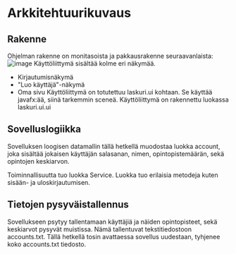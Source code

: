 # Arkkitehtuurikuvaus
## Rakenne
Ohjelman rakenne on monitasoista ja pakkausrakenne seuraavanlaista:
![image](https://user-images.githubusercontent.com/62245568/117036381-09c53a80-ad0e-11eb-8fc0-443e803a7ab2.png)
Käyttöliittymä sisältää kolme eri näkymää.
* Kirjautumisnäkymä
* "Luo käyttäjä"-näkymä
* Oma sivu 
Käyttöliittymä on totutettuu laskuri.ui kohtaan. Se käyttää javafx:ää, siinä tarkemmin sceneä. Käyttöliittymä on rakennettu luokassa laskuri.ui.ui
## Sovelluslogiikka
Sovelluksen loogisen datamallin tällä hetkellä muodostaa luokka account, joka sisältää jokaisen käyttäjän salasanan, nimen, opintopistemäärän, sekä opintojen keskiarvon. 

Toiminnallisuutta tuo luokka Service. Luokka tuo erilaisia metodeja kuten sisään- ja uloskirjautumisen. 

## Tietojen pysyväistallennus
Sovellukseen psytyy tallentamaan käyttäjiä ja näiden opintopisteet, sekä keskiarvot pysyvät muistissa. Nämä tallentuvat tekstitiedostoon accounts.txt. Tällä hetkellä tosin avattaessa sovellus uudestaan, tyhjenee koko accounts.txt tiedosto. 
